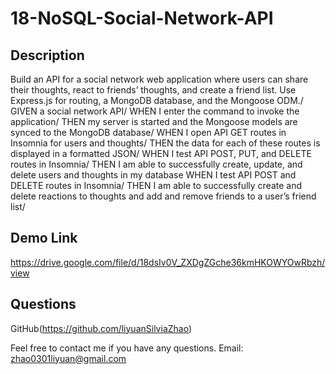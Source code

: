 # 18-NoSQL-Social-Network-API

## Description 
 Build an API for a social network web application where users can share their thoughts, react to friends’ thoughts, and create a friend list. Use Express.js for routing, a MongoDB database, and the Mongoose ODM./
GIVEN a social network API/
WHEN I enter the command to invoke the application/
THEN my server is started and the Mongoose models are synced to the MongoDB database/
WHEN I open API GET routes in Insomnia for users and thoughts/
THEN the data for each of these routes is displayed in a formatted JSON/
WHEN I test API POST, PUT, and DELETE routes in Insomnia/
THEN I am able to successfully create, update, and delete users and thoughts in my database
WHEN I test API POST and DELETE routes in Insomnia/
THEN I am able to successfully create and delete reactions to thoughts and add and remove friends to a user’s friend list/

## Demo Link
https://drive.google.com/file/d/18dsIv0V_ZXDgZGche36kmHKOWYOwRbzh/view
## Questions
GitHub(https://github.com/liyuanSilviaZhao)

Feel free to contact me if you have any questions.
Email: zhao0301liyuan@gmail.com